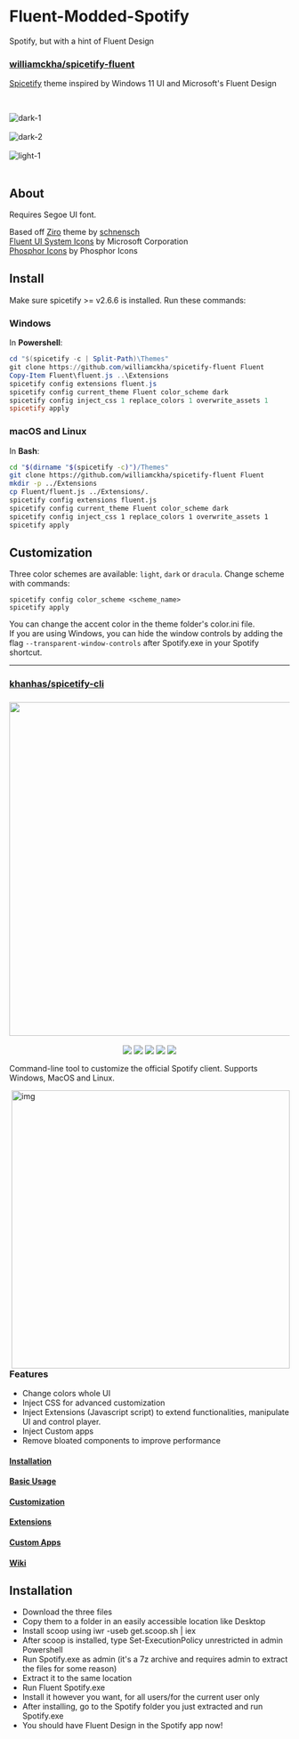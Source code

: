 # Fluent-Modded-Spotify

Spotify, but with a hint of Fluent Design

### [williamckha/spicetify-fluent](github.com/williamckha/spicetify-fluent)

  [Spicetify](https://github.com/khanhas/spicetify-cli) theme inspired by Windows 11 UI and Microsoft's Fluent Design  

</div>

<br>

![dark-1](github.com/williamckha/spicetify-fluent/screenshots/dark-1.png)  
<br>
![dark-2](github.com/williamckha/spicetify-fluent/screenshots/dark-2.png)  
<br>
![light-1](github.com/williamckha/spicetify-fluent/screenshots/light-1.png)  
<br>

## About


Requires Segoe UI font.

Based off [Ziro](https://github.com/schnensch0/ziro) theme by [schnensch](https://github.com/schnensch0)  
[Fluent UI System Icons](https://github.com/microsoft/fluentui-system-icons) by Microsoft Corporation  
[Phosphor Icons](https://github.com/phosphor-icons/phosphor-icons) by Phosphor Icons

## Install
Make sure spicetify >= v2.6.6 is installed. Run these commands:

### Windows
In **Powershell**:
```powershell
cd "$(spicetify -c | Split-Path)\Themes"
git clone https://github.com/williamckha/spicetify-fluent Fluent
Copy-Item Fluent\fluent.js ..\Extensions
spicetify config extensions fluent.js
spicetify config current_theme Fluent color_scheme dark
spicetify config inject_css 1 replace_colors 1 overwrite_assets 1
spicetify apply
```

### macOS and Linux
In **Bash**:
```bash
cd "$(dirname "$(spicetify -c)")/Themes"
git clone https://github.com/williamckha/spicetify-fluent Fluent
mkdir -p ../Extensions
cp Fluent/fluent.js ../Extensions/.
spicetify config extensions fluent.js
spicetify config current_theme Fluent color_scheme dark
spicetify config inject_css 1 replace_colors 1 overwrite_assets 1
spicetify apply
```

## Customization
Three color schemes are available: `light`, `dark` or `dracula`. Change scheme with commands:
```
spicetify config color_scheme <scheme_name>
spicetify apply
```
You can change the accent color in the theme folder's color.ini file.  
If you are using Windows, you can hide the window controls by adding the flag `--transparent-window-controls` after Spotify.exe in your Spotify shortcut.

---

### [khanhas/spicetify-cli](github.com/khanhas/spicetify-cli)

<h3 align="center"><img src="https://i.imgur.com/iwcLITQ.png" width="600px"></h3>
<p align="center">
  <a href="https://goreportcard.com/report/github.com/khanhas/spicetify-cli"><img src="https://goreportcard.com/badge/github.com/khanhas/spicetify-cli"></a>
  <a href="https://github.com/khanhas/spicetify-cli/releases/latest"><img src="https://img.shields.io/github/release/khanhas/spicetify-cli/all.svg?colorB=97CA00?label=version"></a>
  <a href="https://github.com/khanhas/spicetify-cli/releases"><img src="https://img.shields.io/github/downloads/khanhas/spicetify-cli/total.svg?colorB=97CA00"></a>
  <a href="https://discord.gg/VnevqPp2Rr"><img src="https://img.shields.io/discord/842219447716151306?label=Chat&logo=discord&logoColor=discord"></a>
  <a href="https://www.reddit.com/r/spicetify"><img src="https://img.shields.io/reddit/subreddit-subscribers/spicetify?style=social"></a>
</p>

Command-line tool to customize the official Spotify client.
Supports Windows, MacOS and Linux.

<img src="https://user-images.githubusercontent.com/26436809/118751529-d0abcf00-b8a4-11eb-9876-8b15f930a691.png" alt="img" align="right" width="500px">  

### Features
- Change colors whole UI
- Inject CSS for advanced customization
- Inject Extensions (Javascript script) to extend functionalities, manipulate UI and control player.
- Inject Custom apps
- Remove bloated components to improve performance

#### [Installation](https://github.com/khanhas/spicetify-cli/wiki/Installation)
#### [Basic Usage](https://github.com/khanhas/spicetify-cli/wiki/Basic-Usage)
#### [Customization](https://github.com/khanhas/spicetify-cli/wiki/Customization)
#### [Extensions](https://github.com/khanhas/spicetify-cli/wiki/Extensions)
#### [Custom Apps](https://github.com/khanhas/spicetify-cli/wiki/Custom-Apps)
#### [Wiki](https://github.com/khanhas/spicetify-cli/wiki)


## Installation

- Download the three files
- Copy them to a folder in an easily accessible location like Desktop
- Install scoop using iwr -useb get.scoop.sh | iex
- After scoop is installed, type Set-ExecutionPolicy unrestricted in admin Powershell
- Run Spotify.exe as admin (it's a 7z archive and requires admin to extract the files for some reason)
- Extract it to the same location
- Run Fluent Spotify.exe
- Install it however you want, for all users/for the current user only
- After installing, go to the Spotify folder you just extracted and run Spotify.exe
- You should have Fluent Design in the Spotify app now!

